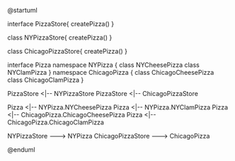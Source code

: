 @startuml

interface       PizzaStore{
    createPizza()
}

class       NYPizzaStore{
    createPizza()
}

class       ChicagoPizzaStore{
    createPizza()
}

interface       Pizza
namespace NYPizza {
    class       NYCheesePizza
    class       NYClamPizza
}
namespace ChicagoPizza {
    class       ChicagoCheesePizza
    class       ChicagoClamPizza
}

PizzaStore <|-- NYPizzaStore
PizzaStore <|-- ChicagoPizzaStore

Pizza <|-- NYPizza.NYCheesePizza
Pizza <|-- NYPizza.NYClamPizza
Pizza <|-- ChicagoPizza.ChicagoCheesePizza
Pizza <|-- ChicagoPizza.ChicagoClamPizza

NYPizzaStore ---> NYPizza
ChicagoPizzaStore ---> ChicagoPizza

@enduml